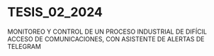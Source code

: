 # TESIS_02_2024
MONITOREO Y CONTROL DE UN PROCESO INDUSTRIAL DE DIFÍCIL ACCESO DE COMUNICACIONES, CON ASISTENTE DE ALERTAS DE TELEGRAM
